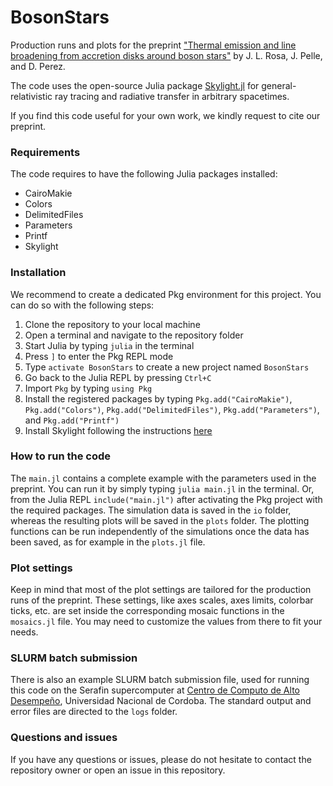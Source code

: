 # BosonStars

Production runs and plots for the preprint ["Thermal emission and line broadening from accretion disks around boson stars"](https://arxiv.org/) by J. L. Rosa, J. Pelle, and D. Perez.

The code uses the open-source Julia package [Skylight.jl](https://github.com/joaquinpelle/Skylight.jl) for general-relativistic ray tracing and radiative transfer in arbitrary spacetimes.   

If you find this code useful for your own work, we kindly request to cite our preprint.

### Requirements

The code requires to have the following Julia packages installed:

- CairoMakie
- Colors
- DelimitedFiles
- Parameters
- Printf
- Skylight 

### Installation
We recommend to create a dedicated Pkg environment for this project. You can do so with the following steps:

1. Clone the repository to your local machine
2. Open a terminal and navigate to the repository folder
3. Start Julia by typing `julia` in the terminal
4. Press `]` to enter the Pkg REPL mode
5. Type `activate BosonStars` to create a new project named `BosonStars`
6. Go back to the Julia REPL by pressing `Ctrl+C`
7. Import `Pkg` by typing `using Pkg`
8. Install the registered packages by typing `Pkg.add("CairoMakie")`, `Pkg.add("Colors")`, `Pkg.add("DelimitedFiles")`, `Pkg.add("Parameters")`, and `Pkg.add("Printf")`
9. Install Skylight following the instructions [here](https://joaquinpelle.github.io/Skylight.jl/dev/)

### How to run the code

The `main.jl` contains a complete example with the parameters used in the preprint. You can run it by simply typing `julia main.jl` in the terminal. Or, from the Julia REPL `include("main.jl")` after activating the Pkg project with the required packages. The simulation data is saved in the `io` folder, whereas the resulting plots will be saved in the `plots` folder. The plotting functions can be run independently of the simulations once the data has been saved, as for example in the `plots.jl` file.

### Plot settings
Keep in mind that most of the plot settings are tailored for the production runs of the preprint. These settings, like axes scales, axes limits, colorbar ticks, etc. are set inside the corresponding mosaic functions in the `mosaics.jl` file. You may need to customize the values from there to fit your needs.

### SLURM batch submission
There is also an example SLURM batch submission file, used for running this code on the Serafin supercomputer at [Centro de Computo de Alto Desempeño](https://ccad.unc.edu.ar/), Universidad Nacional de Cordoba. The standard output and error files are directed to the `logs` folder.

### Questions and issues

If you have any questions or issues, please do not hesitate to contact the repository owner or open an issue in this repository.